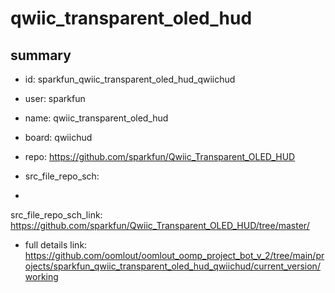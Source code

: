 # qwiic_transparent_oled_hud
 
## summary 
* id: sparkfun_qwiic_transparent_oled_hud_qwiichud
* user: sparkfun
* name: qwiic_transparent_oled_hud
* board: qwiichud
* repo: https://github.com/sparkfun/Qwiic_Transparent_OLED_HUD



* src_file_repo_sch: 
*
 src_file_repo_sch_link: https://github.com/sparkfun/Qwiic_Transparent_OLED_HUD/tree/master/
* full details link: https://github.com/oomlout/oomlout_oomp_project_bot_v_2/tree/main/projects/sparkfun_qwiic_transparent_oled_hud_qwiichud/current_version/working  







